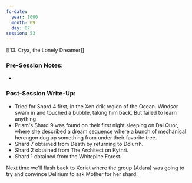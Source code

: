 ```yaml
---
fc-date:
  year: 1000
  month: 09
  day: 07
session: 53
---
```

[[13. Crya, the Lonely Dreamer]]

### Pre-Session Notes:
* 


### Post-Session Write-Up:

- Tried for Shard 4 first, in the Xen'drik region of the Ocean. Windsor swam in and touched a bubble, taking him back. But failed to learn anything.
- Prism's Shard 9 was found on their first night sleeping on Dal Quor, where she described a dream sequence where a bunch of mechanical herengon dug up something from under their favorite tree.
- Shard 7 obtained from Death by returning to Dolurrh.
- Shard 2 obtained from The Architect on Kythri.
- Shard 1 obtained from the Whitepine Forest.


Next time we'll flash back to Xoriat where the group (Adara) was going to try and convince Delirium to ask Mother for her shard.
